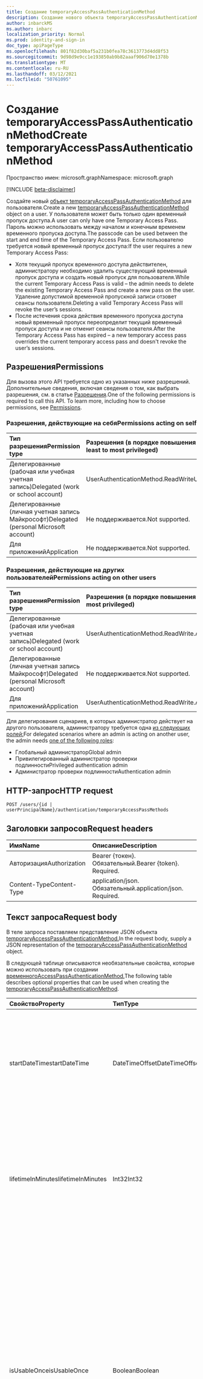 ```yaml
---
title: Создание temporaryAccessPassAuthenticationMethod
description: Создание нового объекта temporaryAccessPassAuthenticationMethod.
author: inbarckMS
ms.author: inbarc
localization_priority: Normal
ms.prod: identity-and-sign-in
doc_type: apiPageType
ms.openlocfilehash: 801f82d30baf5a231b0fea78c3613773d4dd8f53
ms.sourcegitcommit: 9d98d9e9cc1e193850ab9b82aaaf906d70e1378b
ms.translationtype: MT
ms.contentlocale: ru-RU
ms.lasthandoff: 03/12/2021
ms.locfileid: "50761095"
---
```

# <a name="create-temporaryaccesspassauthenticationmethod"></a><span data-ttu-id="9efcb-103">Создание temporaryAccessPassAuthenticationMethod</span><span class="sxs-lookup"><span data-stu-id="9efcb-103">Create temporaryAccessPassAuthenticationMethod</span></span>
<span data-ttu-id="9efcb-104">Пространство имен: microsoft.graph</span><span class="sxs-lookup"><span data-stu-id="9efcb-104">Namespace: microsoft.graph</span></span>

[!INCLUDE [beta-disclaimer](../../includes/beta-disclaimer.md)]

<span data-ttu-id="9efcb-105">Создайте новый [объект temporaryAccessPassAuthenticationMethod](../resources/temporaryaccesspassauthenticationmethod.md) для пользователя.</span><span class="sxs-lookup"><span data-stu-id="9efcb-105">Create a new [temporaryAccessPassAuthenticationMethod](../resources/temporaryaccesspassauthenticationmethod.md) object on a user.</span></span> <span data-ttu-id="9efcb-106">У пользователя может быть только один временный пропуск доступа.</span><span class="sxs-lookup"><span data-stu-id="9efcb-106">A user can only have one Temporary Access Pass.</span></span> <span data-ttu-id="9efcb-107">Пароль можно использовать между началом и конечным временем временного пропуска доступа.</span><span class="sxs-lookup"><span data-stu-id="9efcb-107">The passcode can be used between the start and end time of the Temporary Access Pass.</span></span> <span data-ttu-id="9efcb-108">Если пользователю требуется новый временный пропуск доступа:</span><span class="sxs-lookup"><span data-stu-id="9efcb-108">If the user requires a new Temporary Access Pass:</span></span>
* <span data-ttu-id="9efcb-109">Хотя текущий пропуск временного доступа действителен, администратору необходимо удалить существующий временный пропуск доступа и создать новый пропуск для пользователя.</span><span class="sxs-lookup"><span data-stu-id="9efcb-109">While the current Temporary Access Pass is valid – the admin needs to delete the existing Temporary Access Pass and create a new pass on the user.</span></span> <span data-ttu-id="9efcb-110">Удаление допустимой временной пропускной записи отзовет сеансы пользователя.</span><span class="sxs-lookup"><span data-stu-id="9efcb-110">Deleting a valid Temporary Access Pass will revoke the user’s sessions.</span></span> 
* <span data-ttu-id="9efcb-111">После истечения срока действия временного пропуска доступа новый временный пропуск переопределит текущий временный пропуск доступа и не отменит сеансы пользователя.</span><span class="sxs-lookup"><span data-stu-id="9efcb-111">After the Temporary Access Pass has expired – a new temporary access pass overrides the current temporary access pass and doesn't revoke the user’s sessions.</span></span>


## <a name="permissions"></a><span data-ttu-id="9efcb-112">Разрешения</span><span class="sxs-lookup"><span data-stu-id="9efcb-112">Permissions</span></span>

<span data-ttu-id="9efcb-p103">Для вызова этого API требуется одно из указанных ниже разрешений. Дополнительные сведения, включая сведения о том, как выбрать разрешения, см. в статье [Разрешения](/graph/permissions-reference).</span><span class="sxs-lookup"><span data-stu-id="9efcb-p103">One of the following permissions is required to call this API. To learn more, including how to choose permissions, see [Permissions](/graph/permissions-reference).</span></span>

### <a name="permissions-acting-on-self"></a><span data-ttu-id="9efcb-115">Разрешения, действующие на себя</span><span class="sxs-lookup"><span data-stu-id="9efcb-115">Permissions acting on self</span></span>

|<span data-ttu-id="9efcb-116">Тип разрешения</span><span class="sxs-lookup"><span data-stu-id="9efcb-116">Permission type</span></span>      | <span data-ttu-id="9efcb-117">Разрешения (в порядке повышения привилегий)</span><span class="sxs-lookup"><span data-stu-id="9efcb-117">Permissions (from least to most privileged)</span></span>              |
|:---------------------------------------|:-------------------------|
| <span data-ttu-id="9efcb-118">Делегированные (рабочая или учебная учетная запись)</span><span class="sxs-lookup"><span data-stu-id="9efcb-118">Delegated (work or school account)</span></span>     | <span data-ttu-id="9efcb-119">UserAuthenticationMethod.ReadWrite</span><span class="sxs-lookup"><span data-stu-id="9efcb-119">UserAuthenticationMethod.ReadWrite</span></span> |
| <span data-ttu-id="9efcb-120">Делегированные (личная учетная запись Майкрософт)</span><span class="sxs-lookup"><span data-stu-id="9efcb-120">Delegated (personal Microsoft account)</span></span> | <span data-ttu-id="9efcb-121">Не поддерживается.</span><span class="sxs-lookup"><span data-stu-id="9efcb-121">Not supported.</span></span> |
| <span data-ttu-id="9efcb-122">Для приложений</span><span class="sxs-lookup"><span data-stu-id="9efcb-122">Application</span></span>                            | <span data-ttu-id="9efcb-123">Не поддерживается.</span><span class="sxs-lookup"><span data-stu-id="9efcb-123">Not supported.</span></span> |

### <a name="permissions-acting-on-other-users"></a><span data-ttu-id="9efcb-124">Разрешения, действующие на других пользователей</span><span class="sxs-lookup"><span data-stu-id="9efcb-124">Permissions acting on other users</span></span>

|<span data-ttu-id="9efcb-125">Тип разрешения</span><span class="sxs-lookup"><span data-stu-id="9efcb-125">Permission type</span></span>      | <span data-ttu-id="9efcb-126">Разрешения (в порядке повышения привилегий)</span><span class="sxs-lookup"><span data-stu-id="9efcb-126">Permissions (from least to most privileged)</span></span>              |
|:---------------------------------------|:-------------------------|
| <span data-ttu-id="9efcb-127">Делегированные (рабочая или учебная учетная запись)</span><span class="sxs-lookup"><span data-stu-id="9efcb-127">Delegated (work or school account)</span></span>     | <span data-ttu-id="9efcb-128">UserAuthenticationMethod.ReadWrite.All</span><span class="sxs-lookup"><span data-stu-id="9efcb-128">UserAuthenticationMethod.ReadWrite.All</span></span> |
| <span data-ttu-id="9efcb-129">Делегированные (личная учетная запись Майкрософт)</span><span class="sxs-lookup"><span data-stu-id="9efcb-129">Delegated (personal Microsoft account)</span></span> | <span data-ttu-id="9efcb-130">Не поддерживается.</span><span class="sxs-lookup"><span data-stu-id="9efcb-130">Not supported.</span></span> |
| <span data-ttu-id="9efcb-131">Для приложений</span><span class="sxs-lookup"><span data-stu-id="9efcb-131">Application</span></span>                            | <span data-ttu-id="9efcb-132">UserAuthenticationMethod.ReadWrite.All</span><span class="sxs-lookup"><span data-stu-id="9efcb-132">UserAuthenticationMethod.ReadWrite.All</span></span> |

<span data-ttu-id="9efcb-133">Для делегирования сценариев, в которых администратор действует на другого пользователя, администратору требуется одна [из следующих ролей:](/azure/active-directory/users-groups-roles/directory-assign-admin-roles#available-roles)</span><span class="sxs-lookup"><span data-stu-id="9efcb-133">For delegated scenarios where an admin is acting on another user, the admin needs [one of the following roles](/azure/active-directory/users-groups-roles/directory-assign-admin-roles#available-roles):</span></span>
* <span data-ttu-id="9efcb-134">Глобальный администратор</span><span class="sxs-lookup"><span data-stu-id="9efcb-134">Global admin</span></span>
* <span data-ttu-id="9efcb-135">Привилегированный администратор проверки подлинности</span><span class="sxs-lookup"><span data-stu-id="9efcb-135">Privileged authentication admin</span></span>
* <span data-ttu-id="9efcb-136">Администратор проверки подлинности</span><span class="sxs-lookup"><span data-stu-id="9efcb-136">Authentication admin</span></span>

## <a name="http-request"></a><span data-ttu-id="9efcb-137">HTTP-запрос</span><span class="sxs-lookup"><span data-stu-id="9efcb-137">HTTP request</span></span>

<!-- {
  "blockType": "ignored"
}
-->
``` http
POST /users/{id | userPrincipalName}/authentication/temporaryAccessPassMethods
```

## <a name="request-headers"></a><span data-ttu-id="9efcb-138">Заголовки запросов</span><span class="sxs-lookup"><span data-stu-id="9efcb-138">Request headers</span></span>
|<span data-ttu-id="9efcb-139">Имя</span><span class="sxs-lookup"><span data-stu-id="9efcb-139">Name</span></span>|<span data-ttu-id="9efcb-140">Описание</span><span class="sxs-lookup"><span data-stu-id="9efcb-140">Description</span></span>|
|:---|:---|
|<span data-ttu-id="9efcb-141">Авторизация</span><span class="sxs-lookup"><span data-stu-id="9efcb-141">Authorization</span></span>|<span data-ttu-id="9efcb-p104">Bearer {токен}. Обязательный.</span><span class="sxs-lookup"><span data-stu-id="9efcb-p104">Bearer {token}. Required.</span></span>|
|<span data-ttu-id="9efcb-144">Content-Type</span><span class="sxs-lookup"><span data-stu-id="9efcb-144">Content-Type</span></span>|<span data-ttu-id="9efcb-p105">application/json. Обязательный.</span><span class="sxs-lookup"><span data-stu-id="9efcb-p105">application/json. Required.</span></span>|

## <a name="request-body"></a><span data-ttu-id="9efcb-147">Текст запроса</span><span class="sxs-lookup"><span data-stu-id="9efcb-147">Request body</span></span>
<span data-ttu-id="9efcb-148">В теле запроса поставляем представление JSON объекта [temporaryAccessPassAuthenticationMethod.](../resources/temporaryaccesspassauthenticationmethod.md)</span><span class="sxs-lookup"><span data-stu-id="9efcb-148">In the request body, supply a JSON representation of the [temporaryAccessPassAuthenticationMethod](../resources/temporaryaccesspassauthenticationmethod.md) object.</span></span>

<span data-ttu-id="9efcb-149">В следующей таблице описываются необязательные свойства, которые можно использовать при создании [временногоAccessPassAuthenticationMethod.](../resources/temporaryaccesspassauthenticationmethod.md)</span><span class="sxs-lookup"><span data-stu-id="9efcb-149">The following table describes optional properties that can be used when creating the [temporaryAccessPassAuthenticationMethod](../resources/temporaryaccesspassauthenticationmethod.md).</span></span>

|<span data-ttu-id="9efcb-150">Свойство</span><span class="sxs-lookup"><span data-stu-id="9efcb-150">Property</span></span>|<span data-ttu-id="9efcb-151">Тип</span><span class="sxs-lookup"><span data-stu-id="9efcb-151">Type</span></span>|<span data-ttu-id="9efcb-152">Описание</span><span class="sxs-lookup"><span data-stu-id="9efcb-152">Description</span></span>|<span data-ttu-id="9efcb-153">Обязательная</span><span class="sxs-lookup"><span data-stu-id="9efcb-153">Required</span></span>| 
|:---|:---|:---|:---|
|<span data-ttu-id="9efcb-154">startDateTime</span><span class="sxs-lookup"><span data-stu-id="9efcb-154">startDateTime</span></span>|<span data-ttu-id="9efcb-155">DateTimeOffset</span><span class="sxs-lookup"><span data-stu-id="9efcb-155">DateTimeOffset</span></span>|<span data-ttu-id="9efcb-156">Дата и время, когда временныйAccessPass станет доступным для использования, если не задать временный пропуск доступа, можно использовать во время создания.</span><span class="sxs-lookup"><span data-stu-id="9efcb-156">The date and time when the temporaryAccessPass becomes available to use, if not set the Temporary Access Pass is available to use at creation time.</span></span>| <span data-ttu-id="9efcb-157">Нет</span><span class="sxs-lookup"><span data-stu-id="9efcb-157">No</span></span>|
|<span data-ttu-id="9efcb-158">lifetimeInMinutes</span><span class="sxs-lookup"><span data-stu-id="9efcb-158">lifetimeInMinutes</span></span>|<span data-ttu-id="9efcb-159">Int32</span><span class="sxs-lookup"><span data-stu-id="9efcb-159">Int32</span></span>|<span data-ttu-id="9efcb-160">Срок службы temporaryAccessPass в минутах, начиная с момента создания или при наборе startDateTime.</span><span class="sxs-lookup"><span data-stu-id="9efcb-160">The lifetime of the temporaryAccessPass in minutes starting at creation time or at startDateTime, if set.</span></span> <span data-ttu-id="9efcb-161">Минимум 10, максимум 43200 (эквивалент 30 дней).</span><span class="sxs-lookup"><span data-stu-id="9efcb-161">Minimum 10, Maximum 43200 (equivalent to 30 days).</span></span>| <span data-ttu-id="9efcb-162">Нет</span><span class="sxs-lookup"><span data-stu-id="9efcb-162">No</span></span>|
|<span data-ttu-id="9efcb-163">isUsableOnce</span><span class="sxs-lookup"><span data-stu-id="9efcb-163">isUsableOnce</span></span>|<span data-ttu-id="9efcb-164">Boolean</span><span class="sxs-lookup"><span data-stu-id="9efcb-164">Boolean</span></span>|<span data-ttu-id="9efcb-165">Определяет, ограничен ли пропуск одно время использования.</span><span class="sxs-lookup"><span data-stu-id="9efcb-165">Determines if the pass is limited to a one time use.</span></span> <span data-ttu-id="9efcb-166">Если true — пропуск можно использовать один раз, если false — пропуск можно использовать несколько раз в течение временного времени службыAccessPass.</span><span class="sxs-lookup"><span data-stu-id="9efcb-166">If True – the pass can be used once, if False – the pass can be used multiple times within the temporaryAccessPass life time.</span></span> <span data-ttu-id="9efcb-167">Многоцелевой временный пропуск доступа (isUsableOnce = false) может быть создан и использован для регистрации, если это разрешено политикой метода проверки подлинности временного доступа.</span><span class="sxs-lookup"><span data-stu-id="9efcb-167">A multi-use Temporary Access Pass (isUsableOnce = false), can only be created and used for sign-in if it is allowed by the Temporary Access Pass Authentication method policy.</span></span>|  <span data-ttu-id="9efcb-168">Нет</span><span class="sxs-lookup"><span data-stu-id="9efcb-168">No</span></span>|



## <a name="response"></a><span data-ttu-id="9efcb-169">Ответ</span><span class="sxs-lookup"><span data-stu-id="9efcb-169">Response</span></span>

<span data-ttu-id="9efcb-170">В случае успешной работы этот метод возвращает код ответа и временный `201 Created` [объектAccessPassAuthenticationMethod](../resources/temporaryaccesspassauthenticationmethod.md) в тексте ответа.</span><span class="sxs-lookup"><span data-stu-id="9efcb-170">If successful, this method returns a `201 Created` response code and a [temporaryAccessPassAuthenticationMethod](../resources/temporaryaccesspassauthenticationmethod.md) object in the response body.</span></span>

## <a name="examples"></a><span data-ttu-id="9efcb-171">Примеры</span><span class="sxs-lookup"><span data-stu-id="9efcb-171">Examples</span></span>

### <a name="request"></a><span data-ttu-id="9efcb-172">Запрос</span><span class="sxs-lookup"><span data-stu-id="9efcb-172">Request</span></span>

# <a name="http"></a>[<span data-ttu-id="9efcb-173">HTTP</span><span class="sxs-lookup"><span data-stu-id="9efcb-173">HTTP</span></span>](#tab/http)
<!-- {
  "blockType": "request",
  "name": "create_temporaryaccesspassauthenticationmethod_from_"
}
-->
``` http
POST https://graph.microsoft.com/beta/users/kim@contoso.com/authentication/temporaryAccessPassMethods
Content-Type: application/json
Content-length: 209

{
  "@odata.type": "#microsoft.graph.temporaryAccessPassAuthenticationMethod",
  "startDateTime": "2021-01-26T00:00:00.000Z",
  "lifetimeInMinutes": 60,
  "isUsableOnce": false
}
```
# <a name="c"></a>[<span data-ttu-id="9efcb-174">C#</span><span class="sxs-lookup"><span data-stu-id="9efcb-174">C#</span></span>](#tab/csharp)
[!INCLUDE [sample-code](../includes/snippets/csharp/create-temporaryaccesspassauthenticationmethod-from--csharp-snippets.md)]
[!INCLUDE [sdk-documentation](../includes/snippets/snippets-sdk-documentation-link.md)]

# <a name="javascript"></a>[<span data-ttu-id="9efcb-175">JavaScript</span><span class="sxs-lookup"><span data-stu-id="9efcb-175">JavaScript</span></span>](#tab/javascript)
[!INCLUDE [sample-code](../includes/snippets/javascript/create-temporaryaccesspassauthenticationmethod-from--javascript-snippets.md)]
[!INCLUDE [sdk-documentation](../includes/snippets/snippets-sdk-documentation-link.md)]

# <a name="objective-c"></a>[<span data-ttu-id="9efcb-176">Objective-C</span><span class="sxs-lookup"><span data-stu-id="9efcb-176">Objective-C</span></span>](#tab/objc)
[!INCLUDE [sample-code](../includes/snippets/objc/create-temporaryaccesspassauthenticationmethod-from--objc-snippets.md)]
[!INCLUDE [sdk-documentation](../includes/snippets/snippets-sdk-documentation-link.md)]

# <a name="java"></a>[<span data-ttu-id="9efcb-177">Java</span><span class="sxs-lookup"><span data-stu-id="9efcb-177">Java</span></span>](#tab/java)
[!INCLUDE [sample-code](../includes/snippets/java/create-temporaryaccesspassauthenticationmethod-from--java-snippets.md)]
[!INCLUDE [sdk-documentation](../includes/snippets/snippets-sdk-documentation-link.md)]

---


### <a name="response"></a><span data-ttu-id="9efcb-178">Отклик</span><span class="sxs-lookup"><span data-stu-id="9efcb-178">Response</span></span>
<span data-ttu-id="9efcb-179">**Примечание.** Объект отклика, показанный здесь, может быть сокращен для удобочитаемости.</span><span class="sxs-lookup"><span data-stu-id="9efcb-179">**Note:** The response object shown here might be shortened for readability.</span></span>
<!-- {
  "blockType": "response",
  "truncated": true,
  "@odata.type": "microsoft.graph.temporaryAccessPassAuthenticationMethod"
}
-->
``` http
HTTP/1.1 201 Created
Content-Type: application/json

{
  "@odata.type": "#microsoft.graph.temporaryAccessPassAuthenticationMethod",
    "id": "81757535-e21e-4330-a338-33b8038ff12b",
    "temporaryAccessPass": "nc+&G=xwDKCz",
    "createdDateTime": "2021-01-25T23:53:35.5026721Z",
    "startDateTime": "2021-01-26T00:00:00Z",
    "lifetimeInMinutes": 60,
    "isUsableOnce": false,
    "isUsable": false,
    "methodUsabilityReason": "NotYetValid"

}
```
